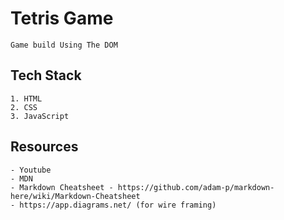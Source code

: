 
<h1>Tetris Game </h1>

    Game build Using The DOM

## Tech Stack
    1. HTML
    2. CSS
    3. JavaScript

## Resources

    - Youtube
    - MDN
    - Markdown Cheatsheet - https://github.com/adam-p/markdown-here/wiki/Markdown-Cheatsheet
    - https://app.diagrams.net/ (for wire framing)